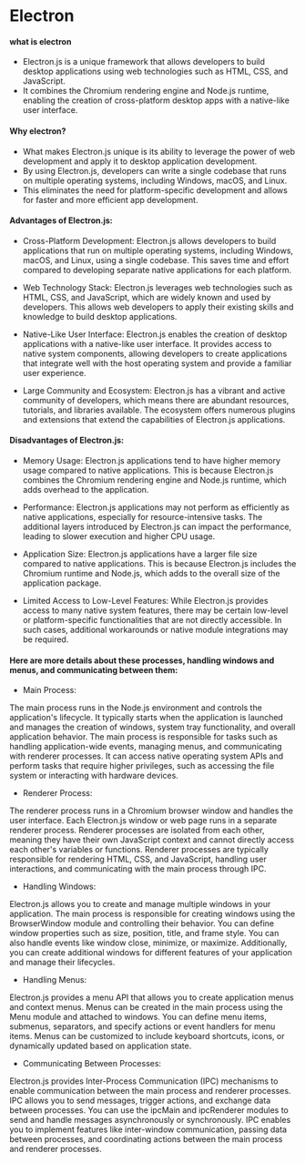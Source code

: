 # Electron

#### what is electron

- Electron.js is a unique framework that allows developers to build desktop applications using web technologies such as HTML, CSS, and JavaScript.
- It combines the Chromium rendering engine and Node.js runtime, enabling the creation of cross-platform desktop apps with a native-like user interface.

#### Why electron?

- What makes Electron.js unique is its ability to leverage the power of web development and apply it to desktop application development.
- By using Electron.js, developers can write a single codebase that runs on multiple operating systems, including Windows, macOS, and Linux.
- This eliminates the need for platform-specific development and allows for faster and more efficient app development.

#### Advantages of Electron.js:

- Cross-Platform Development: Electron.js allows developers to build applications that run on multiple operating systems, including Windows, macOS, and Linux, using a single codebase. This saves time and effort compared to developing separate native applications for each platform.

- Web Technology Stack: Electron.js leverages web technologies such as HTML, CSS, and JavaScript, which are widely known and used by developers. This allows web developers to apply their existing skills and knowledge to build desktop applications.

- Native-Like User Interface: Electron.js enables the creation of desktop applications with a native-like user interface. It provides access to native system components, allowing developers to create applications that integrate well with the host operating system and provide a familiar user experience.

- Large Community and Ecosystem: Electron.js has a vibrant and active community of developers, which means there are abundant resources, tutorials, and libraries available. The ecosystem offers numerous plugins and extensions that extend the capabilities of Electron.js applications.

#### Disadvantages of Electron.js:

- Memory Usage: Electron.js applications tend to have higher memory usage compared to native applications. This is because Electron.js combines the Chromium rendering engine and Node.js runtime, which adds overhead to the application.

- Performance: Electron.js applications may not perform as efficiently as native applications, especially for resource-intensive tasks. The additional layers introduced by Electron.js can impact the performance, leading to slower execution and higher CPU usage.

* Application Size: Electron.js applications have a larger file size compared to native applications. This is because Electron.js includes the Chromium runtime and Node.js, which adds to the overall size of the application package.

- Limited Access to Low-Level Features: While Electron.js provides access to many native system features, there may be certain low-level or platform-specific functionalities that are not directly accessible. In such cases, additional workarounds or native module integrations may be required.

#### Here are more details about these processes, handling windows and menus, and communicating between them:

- Main Process:

The main process runs in the Node.js environment and controls the application's lifecycle.
It typically starts when the application is launched and manages the creation of windows, system tray functionality, and overall application behavior.
The main process is responsible for tasks such as handling application-wide events, managing menus, and communicating with renderer processes.
It can access native operating system APIs and perform tasks that require higher privileges, such as accessing the file system or interacting with hardware devices.

- Renderer Process:

The renderer process runs in a Chromium browser window and handles the user interface.
Each Electron.js window or web page runs in a separate renderer process.
Renderer processes are isolated from each other, meaning they have their own JavaScript context and cannot directly access each other's variables or functions.
Renderer processes are typically responsible for rendering HTML, CSS, and JavaScript, handling user interactions, and communicating with the main process through IPC.

- Handling Windows:

Electron.js allows you to create and manage multiple windows in your application.
The main process is responsible for creating windows using the BrowserWindow module and controlling their behavior.
You can define window properties such as size, position, title, and frame style. You can also handle events like window close, minimize, or maximize.
Additionally, you can create additional windows for different features of your application and manage their lifecycles.

- Handling Menus:

Electron.js provides a menu API that allows you to create application menus and context menus.
Menus can be created in the main process using the Menu module and attached to windows.
You can define menu items, submenus, separators, and specify actions or event handlers for menu items.
Menus can be customized to include keyboard shortcuts, icons, or dynamically updated based on application state.

- Communicating Between Processes:

Electron.js provides Inter-Process Communication (IPC) mechanisms to enable communication between the main process and renderer processes.
IPC allows you to send messages, trigger actions, and exchange data between processes.
You can use the ipcMain and ipcRenderer modules to send and handle messages asynchronously or synchronously.
IPC enables you to implement features like inter-window communication, passing data between processes, and coordinating actions between the main process and renderer processes.
